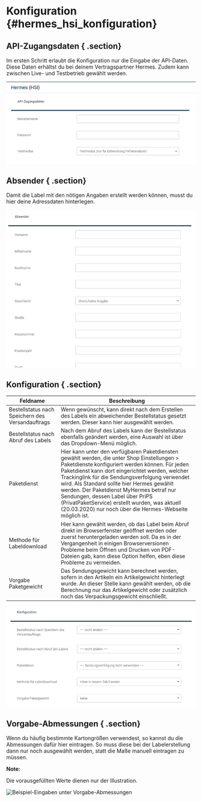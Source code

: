 # Konfiguration {#hermes_hsi_konfiguration}

## API-Zugangsdaten { .section}

Im ersten Schritt erlaubt die Konfiguration nur die Eingabe der API-Daten. Diese Daten erhältst du bei deinem Vertragspartner Hermes. Zudem kann zwischen Live- und Testbetrieb gewählt werden.

![](Bilder/hermes_hsi/HSI_001.png "Eingabefelder für die API-Zugangsdaten")

## Absender { .section}

Damit die Label mit den nötigen Angaben erstellt werden können, musst du hier deine Adressdaten hinterlegen.

![](Bilder/hermes_hsi/HSI_002.png "Eingabefelder für die Absender-Daten")

## Konfiguration { .section}

|Feldname|Beschreibung|
|--------|------------|
|Bestellstatus nach Speichern des Versandauftrags|Wenn gewünscht, kann direkt nach dem Erstellen des Labels ein abweichender Bestellstatus gesetzt werden. Dieser kann hier ausgewählt werden.|
|Bestellstatus nach Abruf des Labels|Nach dem Abruf des Labels kann der Bestellstatus ebenfalls geändert werden, eine Auswahl ist über das Dropdown-Menü möglich.|
|Paketdienst|Hier kann unter den verfügbaren Paketdiensten gewählt werden, die unter Shop Einstellungen \> Paketdienste konfiguriert werden können. Für jeden Paketdienst kann dort eingerichtet werden, welcher Trackinglink für die Sendungsverfolgung verwendet wird. Als Standard sollte hier Hermes gewählt werden. Der Paketdienst MyHermes betraf nur Sendungen, dessen Label über PriPS \(PrivatPaketService\) erstellt wurden, was aktuell \(20.03.2020\) nur noch über die Hermes-Webseite möglich ist.|
|Methode für Labeldownload|Hier kann gewählt werden, ob das Label beim Abruf direkt im Browserfenster geöffnet werden oder zuerst heruntergeladen werden soll. Da es in der Vergangenheit in einigen Browserversionen Probleme beim Öffnen und Drucken von PDF-Dateien gab, kann diese Option helfen, eben diese Probleme zu vermeiden.|
|Vorgabe Paketgewicht|Das Sendungsgewicht kann berechnet werden, sofern in den Artikeln ein Artikelgewicht hinterlegt wurde. An dieser Stelle kann gewählt werden, ob die Berechnung nur das Artikelgewicht oder zusätzlich noch das Verpackungsgewicht einschließt.|

![](Bilder/hermes_hsi/HSI_003.png "Abschnitt Konfiguration")

## Vorgabe-Abmessungen { .section}

Wenn du häufig bestimmte Kartongrößen verwendest, so kannst du die Abmessungen dafür hier eintragen. So muss diese bei der Labelerstellung dann nur noch ausgewählt werden, statt die Maße manuell eintragen zu müssen.

**Note:**

Die vorausgefüllten Werte dienen nur der Illustration.

![](Bilder/hermes_hsi/HSI_004.png "Beispiel-Eingaben unter
        Vorgabe-Abmessungen")



